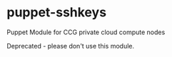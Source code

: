 puppet-sshkeys
==============

Puppet Module for CCG private cloud compute nodes

Deprecated - please don't use this module.
